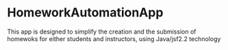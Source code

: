 # HomeworkAutomationApp
This app is designed to simplify the creation and the submission of homewoks for either students and instructors, using Java/jsf2.2 technology 
